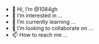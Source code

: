 - 👋 Hi, I’m @1084gh
- 👀 I’m interested in ...
- 🌱 I’m currently learning ...
- 💞️ I’m looking to collaborate on ...
- 📫 How to reach me ...

<!---
1084gh/1084gh is a ✨ special ✨ repository because its `README.md` (this file) appears on your GitHub profile.
You can click the Preview link to take a look at your changes.
--->

